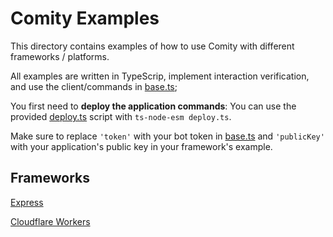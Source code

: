 # Comity Examples

This directory contains examples of how to use Comity with different frameworks / platforms.

All examples are written in TypeScrip, implement interaction verification, and use the client/commands in [base.ts](./base.ts);

You first need to **deploy the application commands**: You can use the provided [deploy.ts](./deploy.ts) script with `ts-node-esm deploy.ts`.

Make sure to replace `'token'` with your bot token in [base.ts](./base.ts) and `'publicKey'` with your application's public key in your framework's example.


## Frameworks

[Express](./express.ts)

[Cloudflare Workers](./workers.ts)

